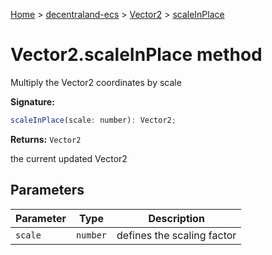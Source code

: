 [Home](./index) &gt; [decentraland-ecs](./decentraland-ecs.md) &gt; [Vector2](./decentraland-ecs.vector2.md) &gt; [scaleInPlace](./decentraland-ecs.vector2.scaleinplace.md)

# Vector2.scaleInPlace method

Multiply the Vector2 coordinates by scale

**Signature:**
```javascript
scaleInPlace(scale: number): Vector2;
```
**Returns:** `Vector2`

the current updated Vector2

## Parameters

|  Parameter | Type | Description |
|  --- | --- | --- |
|  `scale` | `number` | defines the scaling factor |

